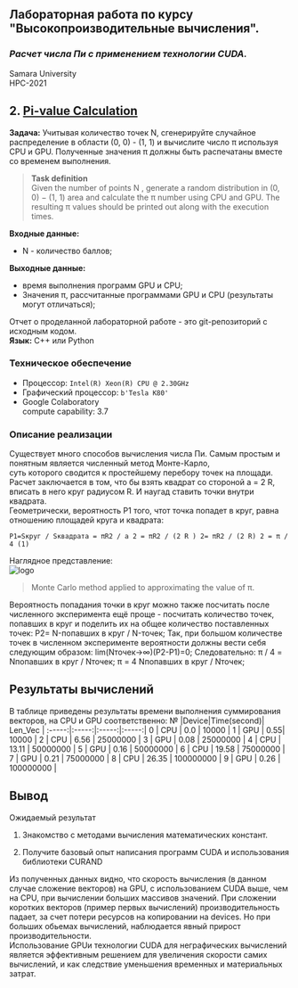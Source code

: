 ## Лабораторная работа по курсу "Высокопроизводительные вычисления".<br/>
### *Расчет числа Пи с применением технологии CUDA.* <br/>
Samara University <br/>
HPC-2021

## 2. [Pi-value Calculation](https://github.com/Dark-MonkGI/Laboratory-work/blob/8da7243a5a189b13cc9937f302980dcf433fccf5/1.%20VectorSum/HPC_Vector_GPU_ILia.ipynb)

**Задача:**  Учитывая количество точек N, сгенерируйте случайное распределение в области (0, 0) - (1, 1) и вычислите число π
используя CPU и GPU. Полученные значения π должны быть распечатаны вместе со временем выполнения.<br/>
> **Task definition** <br/>
> Given the number of points N , generate a random distribution in (0, 0) − (1, 1) area and calculate the π number
>using CPU and GPU. The resulting π values should be printed out along with the execution times.<br/>

**Входные данные:** <br/>
- N - количество баллов;<br/>

**Выходные данные:** <br/>
- время выполнения программ GPU и CPU;<br/>
- Значения π, рассчитанные программами GPU и CPU (результаты могут отличаться);<br/>

Отчет о проделанной лабораторной работе - это git-репозиторий с исходным кодом.<br/>
**Язык:**  C++ или Python <br/> 

###  **Техническое обеспечение** <br/>
-  Процессор: `Intel(R) Xeon(R) CPU @ 2.30GHz`<br/>
-  Графический процессор: `b'Tesla K80'` <br/>
-  Google Colaboratory <br/>
   compute capability: 3.7 <br/>
   
###  **Описание реализации** 

Существует много способов вычисления числа Пи. Самым простым и понятным является численный метод Монте-Карло,<br/>
суть которого сводится к простейшему перебору точек на площади.<br/>
Расчет заключается в том, что бы взять квадрат со стороной a = 2 R, вписать в него круг радиусом R. И наугад ставить точки внутри квадрата.<br/>
Геометрически, вероятность P1 того, чтот точка попадет в круг, равна отношению площадей круга и квадрата:<br/>

   `P1=Sкруг / Sквадрата = πR2 / a 2 = πR2 / (2 R ) 2= πR2 / (2 R) 2 = π / 4 (1)`

Наглядное представление:<br/>
![logo](https://habrastorage.org/getpro/habr/post_images/011/ef8/989/011ef8989001df204b33142805371d9b.gif)
> Monte Carlo method applied to approximating the value of π.

Вероятность попадания точки в круг можно также посчитать после численного эксперимента ещё проще - посчитать количество точек, попавших в круг и поделить их на общее количество поставленных точек:
P2= N-попавших в круг / N-точек;
Так, при большом количестве точек в численном эксперименте вероятности должны вести себя cледующим образом:
lim(Nточек→∞)⁡(P2-P1)=0;
Следовательно:
π / 4 = Nпопавших в круг / Nточек;
π = 4 Nпопавших в круг / Nточек; 

##  **Результаты вычислений** 
В таблице приведены результаты времени выполнения суммирования векторов, на CPU и GPU соответственно: 
 	 № |Device|Time(second)| Len_Vec | 
:-----:|:-----:|:-----:|:-----:|
0 | CPU | 0.0 | 10000 |
1 | GPU | 0.55| 10000 |
2 | CPU | 6.56 | 25000000 | 
3 | GPU | 0.08 | 25000000 |
4 | CPU | 13.11 | 50000000 |
5 | GPU | 0.16 | 50000000 |
6 | CPU | 19.58 | 75000000 |
7 | GPU | 0.21 | 75000000 |
8 | CPU | 26.35 | 100000000 |
9 | GPU | 0.26 | 100000000 |
<br/> 

 ##  **Вывод** 
 Ожидаемый результат

1. Знакомство с методами вычисления математических констант.

2. Получите базовый опыт написания программ CUDA и использования библиотеки CURAND
 
 
  Из полученных данных видно, что скорость вычисления (в данном случае сложение векторов) на GPU, с использованием CUDA выше, чем на CPU, при вычислении больших массивов значений.
  При сложении коротких векторов (пример первых вычислений) производительность падает, за счет потери ресурсов на копировании на devices. 
  Но при больших обьемах вычислений, наблюдается явный прирост производительности.<br/> 
  Использование GPUи технологии CUDA для неграфических вычислений является эффективным решением для увеличения скорости самих вычислений, и как следствие уменьшения временных и      материальных затрат.
    
    
